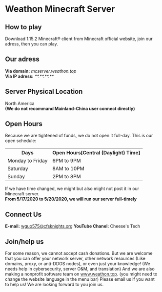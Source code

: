 # Weathon Minecraft Server
## How to play
  Download 1.15.2 Minecraft® client from Minecraft official website, join our adress, then you can play. 
## Our adress
  **Via domain:** *mcserver.weathon.top*  
  **Via IP adress:** *\*\*.\*\*.\*\*.\*\**
## Server Physical Location
  North America  
  **(We do not recommand Mainland-China user connect directly)**
## Open Hours
  Because we are tightened of funds, we do not open it full-day. 
  This is our open schedule:  
  <!--还有什么-->
  <!--
  | Days        | Open Hours [Central (Daylight) Time]      |
  | ---------|----------|
  | Monday to Friday      | 6PM to 9PM |
  | Saturday      | 8AM to 10PM      |
  | Sunday | 1PM to 9PM      | -->
  <table class="tg">
  <tr>
    <th class="tg-yw4l"><b>Days</b></th>
    <th class="tg-yw4l"><b>Open Hours[Central (Daylight) Time]</b></th>
  </tr>
  <tr>
    <td class="tg-yw4l">Monday to Friday</td>
    <td class="tg-yw4l">6PM to 9PM</td>
  </tr>
  <tr>
    <td class="tg-yw4l">Saturday</td>
    <td class="tg-yw4l">8AM to 10PM</td>
  </tr>
    <tr>
    <td class="tg-yw4l">Sunday</td>
    <td class="tg-yw4l">2PM to 8PM</td>
  </tr>
</table>
  
  If we have time changed, we might but also might not post it in our Minecraft server.  
  **From 5/17/2020 to 5/20/2020, we will run our server full-timely**
## Connect Us
**E-mail:** wguo575@cfsknights.org 
**YouTube Chanel:** Cheese's Tech 
## Join/help us
For some reason, we cannot accept cash donations. But we are welcome that you can offer your network server, other network resources (Like domains, proxy, or anti-DDOS nodes), or even just your knowledge! (We needs help in cybersecurity, server O&M, and translation) And we are also making a nonprofit software team on www.weathon.top. (you might need to change the website language in the menu bar) Please email us if you want to help us!
We are looking forward to you join us.
